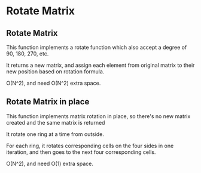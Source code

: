# Rotate Matrix

## Rotate Matrix

This function implements a rotate function which also accept a degree of 90, 180, 270, etc.

It returns a new matrix, and assign each element from original matrix to their new position based on 
rotation formula.

O(N^2), and need O(N^2) extra space.

## Rotate Matrix in place

This function implements matrix rotation in place, so there's no new matrix created and the same matrix is returned

It rotate one ring at a time from outside.

For each ring, it rotates corresponding cells on the four sides in one iteration, and then goes to the next four
corresponding cells.

O(N^2), and need O(1) extra space.
